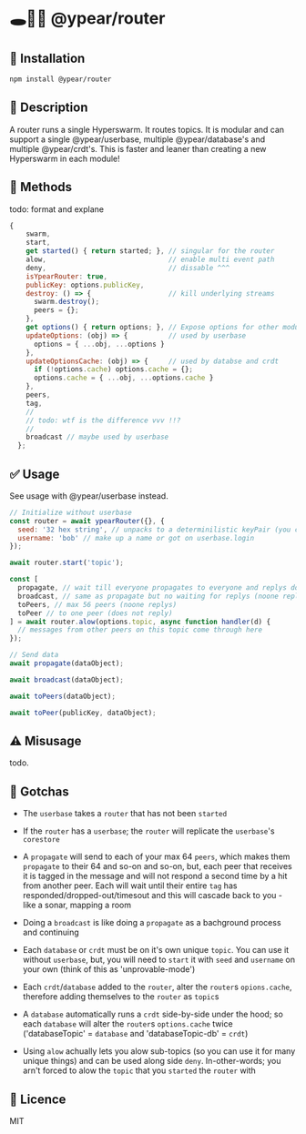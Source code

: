 # 🕳️🥊🌐 @ypear/router


## 💾 Installation
```bash
npm install @ypear/router
```

## 👀 Description
A router runs a single Hyperswarm. It routes topics. It is modular and can support a single @ypear/userbase, multiple @ypear/database's and multiple @ypear/crdt's. This is faster and leaner than creating a new Hyperswarm in each module!


## 🧰 Methods
todo: format and explane
```javascript
{
    swarm,
    start,
    get started() { return started; }, // singular for the router
    alow,                              // enable multi event path
    deny,                              // dissable ^^^
    isYpearRouter: true,
    publicKey: options.publicKey,
    destroy: () => {                   // kill underlying streams
      swarm.destroy();
      peers = {};
    },
    get options() { return options; }, // Expose options for other modules to access
    updateOptions: (obj) => {          // used by userbase
      options = { ...obj, ...options }
    },
    updateOptionsCache: (obj) => {     // used by databse and crdt
      if (!options.cache) options.cache = {};
      options.cache = { ...obj, ...options.cache }
    },
    peers,
    tag,
    //
    // todo: wtf is the difference vvv !!?
    //
    broadcast // maybe used by userbase
  };
```

## ✅ Usage
See usage with @ypear/userbase instead.
```javascript
// Initialize without userbase
const router = await ypearRouter({}, {
  seed: '32 hex string', // unpacks to a determinilistic keyPair (you can get this after userbase.login)
  username: 'bob' // make up a name or got on userbase.login
});

await router.start('topic');

const [
  propagate, // wait till everyone propagates to everyone and replys done 
  broadcast, // same as propagate but no waiting for replys (noone replys)
  toPeers, // max 56 peers (noone replys)
  toPeer // to one peer (does not reply)
] = await router.alow(options.topic, async function handler(d) {
  // messages from other peers on this topic come through here
});

// Send data
await propagate(dataObject);

await broadcast(dataObject);

await toPeers(dataObject);

await toPeer(publicKey, dataObject);
```
## ⚠️ Misusage
todo.

## 🤯 Gotchas
- The `userbase` takes a `router` that has not been `started`

- If the `router` has a `userbase`; the `router` will replicate the `userbase`'s `corestore`

- A `propagate` will send to each of your max 64 `peers`, which makes them `propagate` to their 64 and so-on and so-on, but, each peer that receives it is tagged in the message and will not respond a second time by a hit from another peer. Each will wait until their entire `tag` has responded/dropped-out/timesout and this will cascade back to you - like a sonar, mapping a room

- Doing a `broadcast` is like doing a `propagate` as a bachground process and continuing

- Each `database` or `crdt` must be on it's own unique `topic`. You can use it without `userbase`, but, you will need to `start` it with `seed` and `username` on your own (think of this as 'unprovable-mode')

- Each `crdt`/`database` added to the `router`, alter the `router`s `opions.cache`, therefore adding themselves to the `router` as `topic`s

- A `database` automatically runs a `crdt` side-by-side under the hood; so each `database` will alter the `router`s `options.cache` twice ('databaseTopic' = `database` and 'databaseTopic-db' = `crdt`)

- Using `alow` achually lets you alow sub-topics (so you can use it for many unique things) and can be used along side `deny`. In-other-words; you arn't forced to alow the `topic` that you `started` the `router` with

## 📜 Licence
MIT
